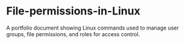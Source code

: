 # File-permissions-in-Linux
A portfolio document showing Linux commands used to manage user groups, file permissions, and roles for access control.
